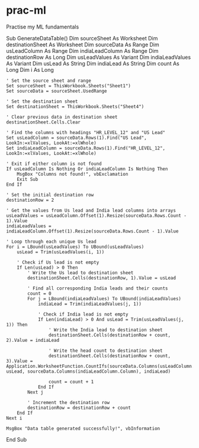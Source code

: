 # prac-ml
Practise my ML fundamentals

Sub GenerateDataTable()
    Dim sourceSheet As Worksheet
    Dim destinationSheet As Worksheet
    Dim sourceData As Range
    Dim usLeadColumn As Range
    Dim indiaLeadColumn As Range
    Dim destinationRow As Long
    Dim usLeadValues As Variant
    Dim indiaLeadValues As Variant
    Dim usLead As String
    Dim indiaLead As String
    Dim count As Long
    Dim i As Long
    
    ' Set the source sheet and range
    Set sourceSheet = ThisWorkbook.Sheets("Sheet1")
    Set sourceData = sourceSheet.UsedRange
    
    ' Set the destination sheet
    Set destinationSheet = ThisWorkbook.Sheets("Sheet4")
    
    ' Clear previous data in destination sheet
    destinationSheet.Cells.Clear
    
    ' Find the columns with headings "HR_LEVEL_12" and "US Lead"
    Set usLeadColumn = sourceData.Rows(1).Find("US Lead", LookIn:=xlValues, LookAt:=xlWhole)
    Set indiaLeadColumn = sourceData.Rows(1).Find("HR_LEVEL_12", LookIn:=xlValues, LookAt:=xlWhole)
    
    ' Exit if either column is not found
    If usLeadColumn Is Nothing Or indiaLeadColumn Is Nothing Then
        MsgBox "Columns not found!", vbExclamation
        Exit Sub
    End If
    
    ' Set the initial destination row
    destinationRow = 2
    
    ' Get the values from Us lead and India lead columns into arrays
    usLeadValues = usLeadColumn.Offset(1).Resize(sourceData.Rows.Count - 1).Value
    indiaLeadValues = indiaLeadColumn.Offset(1).Resize(sourceData.Rows.Count - 1).Value
    
    ' Loop through each unique Us lead
    For i = LBound(usLeadValues) To UBound(usLeadValues)
        usLead = Trim(usLeadValues(i, 1))
        
        ' Check if Us lead is not empty
        If Len(usLead) > 0 Then
            ' Write the Us lead to destination sheet
            destinationSheet.Cells(destinationRow, 1).Value = usLead
            
            ' Find all corresponding India leads and their counts
            count = 0
            For j = LBound(indiaLeadValues) To UBound(indiaLeadValues)
                indiaLead = Trim(indiaLeadValues(j, 1))
                
                ' Check if India lead is not empty
                If Len(indiaLead) > 0 And usLead = Trim(usLeadValues(j, 1)) Then
                    ' Write the India lead to destination sheet
                    destinationSheet.Cells(destinationRow + count, 2).Value = indiaLead
                    
                    ' Write the head count to destination sheet
                    destinationSheet.Cells(destinationRow + count, 3).Value = Application.WorksheetFunction.CountIfs(sourceData.Columns(usLeadColumn.Column), usLead, sourceData.Columns(indiaLeadColumn.Column), indiaLead)
                    
                    count = count + 1
                End If
            Next j
            
            ' Increment the destination row
            destinationRow = destinationRow + count
        End If
    Next i
    
    MsgBox "Data table generated successfully!", vbInformation
End Sub
